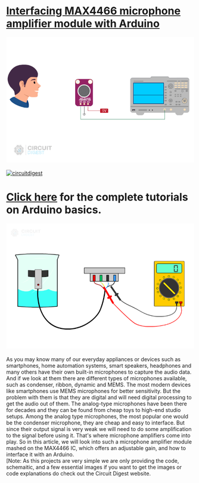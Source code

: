 # [Interfacing MAX4466 microphone amplifier module with Arduino](https://circuitdigest.com/microcontroller-projects/)

<img src="https://github.com/Circuit-Digest/Basic-Arduino-Tutorials-for-Beginners-/blob/b0018b7b03e0e8321a1e6867ec6d59f666ec2738/Interfacing%20MAX4466%20microphone%20amplifier%20module%20with%20Arduino/Images/GIF.gif" width="" alt="alt_text" title="image_tooltip">
<br>

<br>
<a href="https://circuitdigest.com/tags/arduino"><img src="https://img.shields.io/static/v1?label=&labelColor=505050&message=Arduino Basic Tutorials Circuit Digest&color=%230076D6&style=social&logo=google-chrome&logoColor=%230076D6" alt="circuitdigest"/></a>
<br>

[<h1>Click here](https://circuitdigest.com/tags/arduino) for the complete tutorials on Arduino basics.</h1>


<img src="https://github.com/Circuit-Digest/Basic-Arduino-Tutorials-for-Beginners-/blob/b7f3acb6eda1a70a258b6af419ac2a6a6288c475/Interfacing%20Contactless%20Liquid-Level%20Sensor%20with%20Arduino/GIF-(Contactless-liquid-sensor).gif" width="" height="" /><br>
<br>
<be>
As you may know many of our everyday appliances or devices such as smartphones, home automation systems, smart speakers, headphones and many others have their own built-in microphones to capture the audio data. And if we look at them there are different types of microphones available, such as condenser, ribbon, dynamic and MEMS. The most modern devices like smartphones use MEMS microphones for better sensitivity. But the problem with them is that they are digital and will need digital processing to get the audio out of them. The analog-type microphones have been there for decades and they can be found from cheap toys to high-end studio setups. Among the analog type microphones, the most popular one would be the condenser microphone, they are cheap and easy to interface. But since their output signal is very weak we will need to do some amplification to the signal before using it. That's where microphone amplifiers come into play. So in this article, we will look into such a microphone amplifier module mashed on the MAX4466 IC, which offers an adjustable gain, and how to interface it with an Arduino.
<br>
[Note: As this projects are very simple we are only providing the code, schemaitic, and a few essential images if you want to get the images or code explanations do check out the Circuit Digest website.
<br>
<br>


